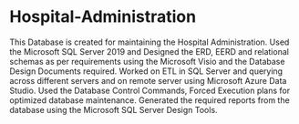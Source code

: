 # Hospital-Administration
This Database is created for maintaining the Hospital Administration. Used the Microsoft SQL Server 2019 and Designed the ERD, EERD and relational schemas as per requirements using the Microsoft Visio and the Database Design Documents required. Worked on ETL in SQL Server and querying across different servers and on remote server using Microsoft Azure Data Studio. Used the Database Control Commands, Forced Execution plans for optimized database maintenance. Generated the required reports from the database using the Microsoft SQL Server Design Tools.
